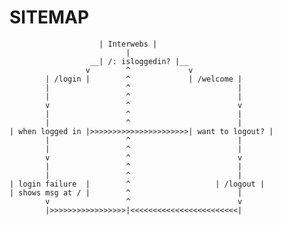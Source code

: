 # SITEMAP

                        | Interwebs |
                              |
                      __| /: isloggedin? |__
                     v        ^             v
            | /login |        ^             | /welcome |
            |                 ^                        |
            |                 ^                        |
            v                 ^                        v
            |                 ^                        |
            |                 ^                        |
    | when logged in |>>>>>>>>>>>>>>>>>>>>>>| want to logout? |
            |                 ^                        |               
            |                 ^                        |
            v                 ^                        v
            |                 ^                        |
            |                 ^                        |
    | login failure  |        ^                   | /logout | 
    | shows msg at / |        ^                        |
            v                 ^                        v     
            |>>>>>>>>>>>>>>>>>|<<<<<<<<<<<<<<<<<<<<<<<<|   